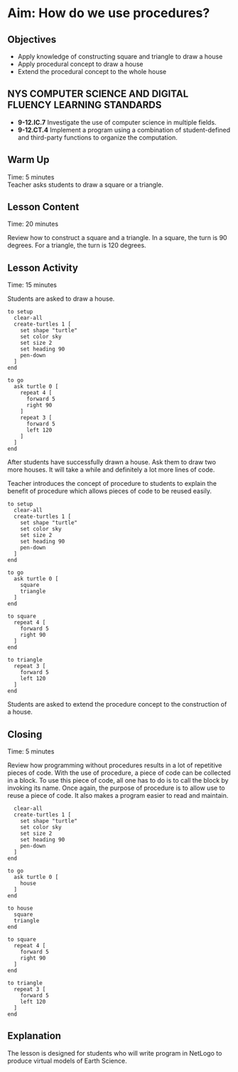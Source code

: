 # Aim: How do we use procedures?
## Objectives
 * Apply knowledge of constructing square and triangle to draw a house
 * Apply procedural concept to draw a house
 * Extend the procedural concept to the whole house

## NYS COMPUTER SCIENCE AND DIGITAL FLUENCY LEARNING STANDARDS
 * **9-12.IC.7** Investigate the use of computer science in multiple fields.
 * **9-12.CT.4** Implement a program using a combination of student-defined and third-party functions to  organize the computation.

## Warm Up
Time: 5 minutes  
Teacher asks students to draw a square or a triangle.

## Lesson Content
Time: 20 minutes  

Review how to construct a square and a triangle.
In a square, the turn is 90 degrees. For a triangle, the turn is 120 degrees.


## Lesson Activity  
Time: 15 minutes  

Students are asked to draw a house.

```
to setup
  clear-all
  create-turtles 1 [
    set shape "turtle"
    set color sky
    set size 2
    set heading 90
    pen-down
  ]
end

to go
  ask turtle 0 [
    repeat 4 [
      forward 5
      right 90
    ]
    repeat 3 [
      forward 5
      left 120
    ]
  ]
end
```

After students have successfully drawn a house. Ask them to draw two more
houses. It will take a while and definitely a lot more lines of code.

Teacher introduces the concept of procedure to students to
explain the benefit of procedure which allows pieces of code to be reused
easily.

```
to setup
  clear-all
  create-turtles 1 [
    set shape "turtle"
    set color sky
    set size 2
    set heading 90
    pen-down
  ]
end

to go
  ask turtle 0 [
    square
    triangle
  ]
end

to square
  repeat 4 [
    forward 5
    right 90
  ]
end

to triangle
  repeat 3 [
    forward 5
    left 120
  ]
end
```

Students are asked to extend the procedure concept to the construction of
a house.


## Closing  
Time: 5 minutes  

Review how programming without procedures results in a lot of repetitive pieces of code.
With the use of procedure, a piece of code can be collected in a block. To use
this piece of code, all one has to do is to call the block by invoking its name.
Once again, the purpose of procedure is to allow use to reuse a piece of code.
It also makes a program easier to read and maintain.

```to setup
  clear-all
  create-turtles 1 [
    set shape "turtle"
    set color sky
    set size 2
    set heading 90
    pen-down
  ]
end

to go
  ask turtle 0 [
    house
  ]
end

to house
  square
  triangle
end

to square
  repeat 4 [
    forward 5
    right 90
  ]
end

to triangle
  repeat 3 [
    forward 5
    left 120
  ]
end
```

## Explanation
The lesson is designed for students who will write program in NetLogo to produce
virtual models of Earth Science.
